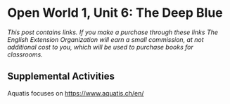 # Open World 1, Unit 6: The Deep Blue
*This post contains links. If you make a purchase through these links The English Extension Organization will earn a small commission, at not additional cost to you, which will be used to purchase books for classrooms.*





## Supplemental Activities
Aquatis focuses on https://www.aquatis.ch/en/ 
<!--stackedit_data:
eyJoaXN0b3J5IjpbMTQzMzUzMjYzOCwzMzM0MjgyMTVdfQ==
-->